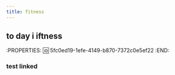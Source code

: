 ```yaml
---
title: fitness
---
```


## to day i iftness
:PROPERTIES:
:id: 5fc0ed19-1efe-4149-b870-7372c0e5ef22
:END:
### test linked
